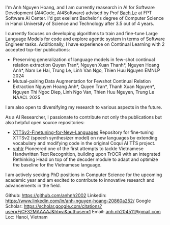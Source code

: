 I'm Anh Nguyen Hoang, and I am currently reasearch in AI for Software Development (AI4Code, AI4Software) advised by Prof [Bach Le](https://xuanbachle.github.io/) at FPT Software AI Center. I'd got exellent Bachelor's degree of Computer Science in Hanoi University of Science and Technology after 3.5 out of 4 years.

I currently focuses on developing algorithms to train and fine-tune Large Language Models for code and explore agentic system in terms of Software Engineer tasks. Additionally, I have experience on Continual Learning with 2 accepted top-tier publications:
* Preserving generalization of language models in few-shot continual relation extraction
    Quyen Tran*, Nguyen Xuan Thanh*, Nguyen Hoang Anh*, Nam Le Hai, Trung Le, Linh Van Ngo, Thien Huu Nguyen
    EMNLP 2024
* Mutual-pairing Data Augmentation for Fewshot Continual Relation Extraction
    Nguyen Hoang Anh*, Quyen Tran*, Thanh Xuan Nguyen*, Nguyen Thi Ngoc Diep, Linh Ngo Van, Thien Huu Nguyen, Trung Le
    NAACL 2025

I am also open to diversifying my research to various aspects in the future.

As a AI Researcher, I passionate to contribute not only the publications but also helpful open source repositories:
* [XTTSv2-Finetuning-for-New-Languages](https://github.com/anhnh2002/XTTSv2-Finetuning-for-New-Languages) 
    Repository for fine-tuning XTTSv2 (speech synthesizer model) on new languages by extending vocabulary and modifying code in the original Coqui AI TTS project.
* [vnhtr](https://github.com/anhnh2002/vnhtr)
    Pioneered one of the first attempts to tackle Vietnamese Handwritten Text Recognition, building upon TrOCR with an integrated Rethinking Head on top of the decoder module to adapt and optimize the baseline for the Vietnamese language.

I am actively seeking PhD positions in Computer Science for the upcoming academic year and am excited to contribute to innovative research and advancements in the field.


Github: https://github.com/anhnh2002
Linkedin: https://www.linkedin.com/in/anh-nguyen-hoang-20860a252/
Google Scholar: https://scholar.google.com/citations?user=FjCF32MAAAAJ&hl=vi&authuser=1
Email: anh.nh204511@gmail.com
Loc: Hanoi, Vietnam